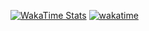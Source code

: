 [![WakaTime Stats](https://wakatime.com/share/@Alhikam/f0055c1e-e5ff-4510-a335-cd7a49d3f1f3.svg)]([https://wakatime.com/@Alhikam](https://www.canva.com/design/DAGfC8CiqVk/6lbgS7356BdGbrPxVpY41g/edit?utm_content=DAGfC8CiqVk&utm_campaign=designshare&utm_medium=link2&utm_source=sharebutton))
[![wakatime](https://wakatime.com/badge/user/e71b2ac7-9b57-4132-8ded-7db7c5a6bde6.svg)](https://wakatime.com/@e71b2ac7-9b57-4132-8ded-7db7c5a6bde6)
